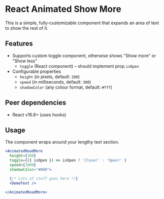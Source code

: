 # React Animated Show More

This is a simple, fully-customizable component that expands an area of text to show the rest of it.

## Features

- Supports custom toggle component, otherwise shows "Show more" or "Show less"
    - `toggle` (React component) – should implement prop `isOpen`
- Configurable properties
    - `height` (in pixels, default: `200`)
    - `speed` (in milliseconds, default: `300`)
    - `shadowColor` (any colour format, default: `#fff`)


## Peer dependencies

- React v16.8+ (uses hooks)


## Usage

The component wraps around your lengthy text section.

```jsx
<AnimatedReadMore
  height={100}
  toggle={({ isOpen }) => isOpen ? 'Close!' : 'Open!' }
  speed={2000}
  shadowColor="#000">

  {/* Lots of stuff goes here */}
  <DemoText />

</AnimatedReadMore>
```
